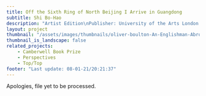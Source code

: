 ```yaml
---
title: Off the Sixth Ring of North Beijing I Arrive in Guangdong 
subtitle: Shi Bo-Hao
description: "Artist Edition\nPublisher: University of the Arts London (UAL), 2020\nDesign: Oliver Boulton, Samuel Jones\nEditors: Duncan Wooldridge, Sigune Hamann\nEdition of 300, softback, 32pp. + Box + 3 inserts\nOffset black, PMS ×1, Embossed\nperfect bound, hot melt, folded, 118 × 118mm\nISBN: XXXXX"
layout: project
thumbnail: "/assets/images/thumbnails/oliver-boulton-An-Englishman-Abroad-front.png"
thumbnail_is_landscape: false
related_projects:
    - Camberwell Book Prize
    - Perspectives
    - Top/Top
footer: "Last update: 08-01-21/20:21:37"
---
```


Apologies, file yet to be processed.